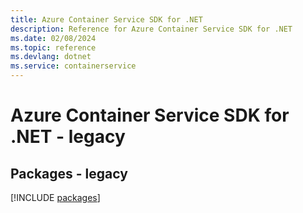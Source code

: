 ```yaml
---
title: Azure Container Service SDK for .NET
description: Reference for Azure Container Service SDK for .NET
ms.date: 02/08/2024
ms.topic: reference
ms.devlang: dotnet
ms.service: containerservice
---
```

# Azure Container Service SDK for .NET - legacy
## Packages - legacy
[!INCLUDE [packages](container-service-index.md)]